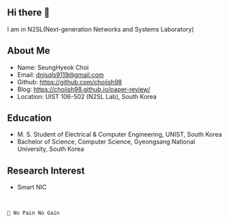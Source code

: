 ## Hi there 👋
I am in N2SL(Next-generation Networks and Systems Laboratory)

## About Me
- Name: SeungHyeok Choi
- Email: dnjsqls9119@gmail.com
- Github: https://github.com/choiish98
- Blog: https://choiish98.github.io/paper-review/
- Location: UIST 106-502 (N2SL Lab), South Korea

## Education
- M. S. Student of Electrical & Computer Engineering, UNIST, South Korea
- Bachelor of Science, Computer Science, Gyeongsang National University, South Korea

## Research Interest
- Smart NIC

<br>

```💬 No Pain No Gain```
